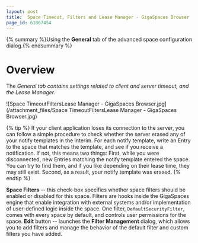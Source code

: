 ```yaml
---
layout: post
title:  Space Timeout, Filters and Lease Manager - GigaSpaces Browser
page_id: 61867454
---
```


{% summary %}Using the **General** tab of the advanced space configuration dialog.{% endsummary %}

# Overview

The **General* tab contains settings related to client and server timeout, and the *Lease Manager**. 

![Space TimeoutFiltersLease Manager - GigaSpaces Browser.jpg](/attachment_files/Space TimeoutFiltersLease Manager - GigaSpaces Browser.jpg) 

{% tip %}
If your client application loses its connection to the server, you can follow a simple procedure to check whether the server erased any of your notify templates in the interim. For each notify template, write an Entry to the space that matches the template, and see if you receive a notification. If not, this means two things: First, while you were disconnected, new Entries matching the notify template entered the space. You can try to find them, and if you like depending on their lease time, they may still exist. Second, as a result, your notify template was erased.
{% endtip %}

**Space Filters** -- this check-box specifies whether space filters should be enabled or disabled for this space. Filters are hooks inside the GigaSpaces engine that enable integration with external systems and/or implementation of user-defined logic inside the space. One filter, `DefaultSecurityFilter`, comes with every space by default, and controls user permissions for the space.
**Edit** button -- launches the **Filter Management** dialog, which allows you to add filters and manage the behavior of the default filter and custom filters you have added. 

